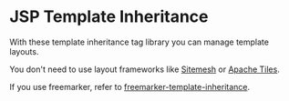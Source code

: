 # JSP Template Inheritance

With these template inheritance tag library you can manage template layouts.

You don't need to use layout frameworks like [Sitemesh](http://wiki.sitemesh.org/display/sitemesh/Home) or [Apache Tiles](http://tiles.apache.org/).

If you use freemarker, refer to [freemarker-template-inheritance](https://github.com/kwon37xi/freemarker-template-inheritance).



